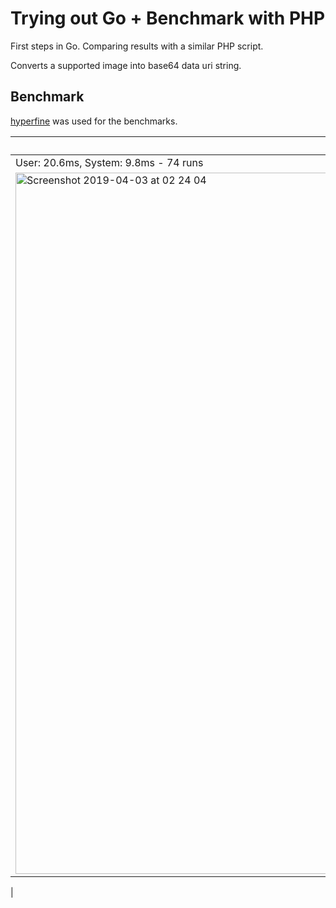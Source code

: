 # Trying out Go + Benchmark with PHP

First steps in Go. Comparing results with a similar PHP script.

Converts a supported image into base64 data uri string.

## Benchmark

[hyperfine](https://github.com/sharkdp/hyperfine) was used for the benchmarks.

| PHP (PHP 7.3.3)  | Go (go1.12.1 darwin/amd64) | Node (v11.13.0) |
| ------------- | ------------- | ------------- |
| User: 20.6ms, System: 9.8ms - 74 runs | User: 5.1ms, System: 2.2ms - 286 runs | User: 72.9ms, System: 18.7ms - 30 runs |
|<img width="1122" alt="Screenshot 2019-04-03 at 02 24 04" src="https://user-images.githubusercontent.com/6123841/55442537-becd1c00-55b7-11e9-8d53-5ab7d3f207ad.png">|<img width="1122" alt="Screenshot 2019-04-03 at 02 25 08" src="https://user-images.githubusercontent.com/6123841/55442538-becd1c00-55b7-11e9-96c8-3591b8695f36.png">| <img width="1122" alt="Screenshot 2019-04-03 at 03 57 33" src="https://user-images.githubusercontent.com/6123841/55445574-b16a5e80-55c4-11e9-84af-aa0c6bfca89c.png">
 |
